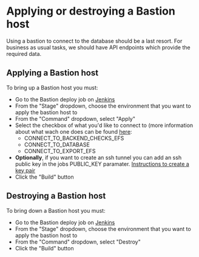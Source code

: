 # Applying or destroying a Bastion host

Using a bastion to connect to the database should be a last resort. For business as usual tasks, we should have API endpoints which provide the required data. 
## Applying a Bastion host

To bring up a Bastion host you must:

* Go to the Bastion deploy job on [Jenkins](https://jenkins.tdr-management.nationalarchives.gov.uk/job/TDR%20Bastion%20Deploy/build)
* From the "Stage" dropdown, choose the environment that you want to apply the bastion host to
* From the "Command" dropdown, select "Apply"
* Select the checkbox of what you'd like to connect to (more information about what wach one does can be found [here](https://github.com/nationalarchives/tdr-scripts#bastion-host-creation-script):
  * CONNECT_TO_BACKEND_CHECKS_EFS
  * CONNECT_TO_DATABASE
  * CONNECT_TO_EXPORT_EFS
* **Optionally**, if you want to create an ssh tunnel you can add an ssh public key in the jobs PUBLIC_KEY paramater. [Instructions to create a key pair](https://docs.github.com/en/github/authenticating-to-github/generating-a-new-ssh-key-and-adding-it-to-the-ssh-agent)
* Click the "Build" button

## Destroying a Bastion host

To bring down a Bastion host you must:

* Go to the Bastion deploy job on [Jenkins](https://jenkins.tdr-management.nationalarchives.gov.uk/job/TDR%20Bastion%20Deploy/build)
* From the "Stage" dropdown, choose the environment that you want to apply the bastion host to
* From the "Command" dropdown, select "Destroy"
* Click the "Build" button
